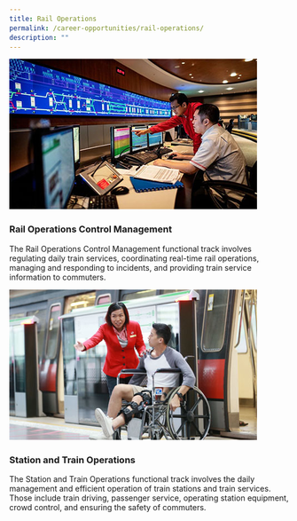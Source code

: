 ```yaml
---
title: Rail Operations
permalink: /career-opportunities/rail-operations/
description: ""
---
```


![](/images/rail-operations1.jpg)
### Rail Operations Control Management
The Rail Operations Control Management functional track involves regulating daily train services, coordinating real-time rail operations, managing and responding to incidents, and providing train service information to commuters.

![](/images/station-and-train-operations-447x271-1.jpg)
### Station and Train Operations
The Station and Train Operations functional track involves the daily management and efficient operation of train stations and train services. Those include train driving, passenger service, operating station equipment, crowd control, and ensuring the safety of commuters.